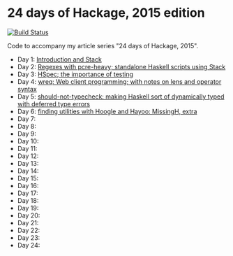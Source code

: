 # 24 days of Hackage, 2015 edition

[![Build Status](https://travis-ci.org/FranklinChen/twenty-four-days2015-of-hackage.png)](https://travis-ci.org/FranklinChen/twenty-four-days2015-of-hackage)

Code to accompany my article series "24 days of Hackage, 2015".

- Day 1: [Introduction and Stack](http://conscientiousprogrammer.com/blog/2015/11/30/haskell-tidbits-24-days-of-hackage-2015-day-1-introduction-and-stack/)
- Day 2: [Regexes with pcre-heavy; standalone Haskell scripts using Stack](http://conscientiousprogrammer.com/blog/2015/12/02/24-days-of-hackage-2015-day-2-regexes-with-pcre-heavy-standalone-haskell-scripts-using-stack/)
- Day 3: [HSpec; the importance of testing](http://conscientiousprogrammer.com/blog/2015/12/03/24-days-of-hackage-2015-day-3-hspec-the-importance-of-testing/)
- Day 4:
  [wreq: Web client programming; with notes on lens and operator syntax](http://conscientiousprogrammer.com/blog/2015/12/04/24-days-of-hackage-2015-day-4-wreq-web-client-programming-with-notes-on-lens-and-operator-syntax/)
- Day 5: [should-not-typecheck: making
Haskell sort of dynamically typed with deferred type errors](http://conscientiousprogrammer.com/blog/2015/12/05/24-days-of-hackage-2015-day-5-should-not-typecheck-making-haskell-sort-of-dynamically-typed-with-deferred-type-errors/)
- Day 6: [finding utilities with Hoogle
and Hayoo: MissingH, extra](http://conscientiousprogrammer.com/blog/2015/12/06/24-days-of-hackage-2015-day-6-finding-utilities-with-hoogle-and-hayoo-missingh-extra/)
- Day 7:
- Day 8:
- Day 9:
- Day 10:
- Day 11:
- Day 12:
- Day 13:
- Day 14:
- Day 15:
- Day 16:
- Day 17:
- Day 18:
- Day 19:
- Day 20:
- Day 21:
- Day 22:
- Day 23:
- Day 24:
